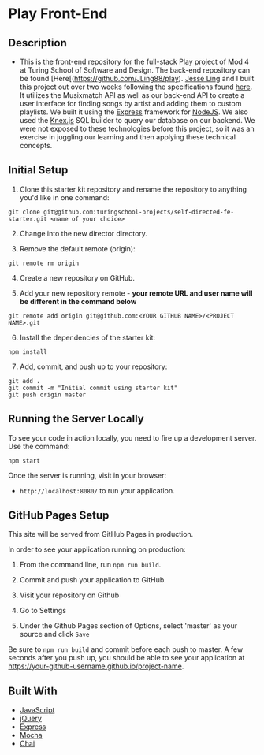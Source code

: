 # Play Front-End

## Description

* This is the front-end repository for the full-stack Play project of Mod 4 at Turing School of Software and Design. The back-end repository can be found [Here[(https://github.com/JLing88/play). [Jesse Ling](https://github.com/JLing88) and I built this project out over two weeks following the specifications found [here](http://backend.turing.io/module4/projects/play/play). It utilizes the Musixmatch API as well as our back-end API to create a user interface for finding songs by artist and adding them to custom playlists. We built it using the [Express](https://expressjs.com/) framework for [NodeJS](https://nodejs.org/). We also used the [Knex.js](https://knexjs.org/) SQL builder to query our database on our backend. We were not exposed to these technologies before this project, so it was an exercise in juggling our learning and then applying these technical concepts.

## Initial Setup

1. Clone this starter kit repository and rename the repository to anything you'd like in one command:

  ```shell
  git clone git@github.com:turingschool-projects/self-directed-fe-starter.git <name of your choice>
  ```
2. Change into the new director directory.

3. Remove the default remote (origin):

  ```shell
  git remote rm origin
  ```

4. Create a new repository on GitHub.

5. Add your new repository remote - **your remote URL and user name will be different in the command below**

  ```shell
  git remote add origin git@github.com:<YOUR GITHUB NAME>/<PROJECT NAME>.git
  ```

6. Install the dependencies of the starter kit:

  ```shell
  npm install
  ```

7. Add, commit, and push up to your repository:

  ```shell
  git add .
  git commit -m "Initial commit using starter kit"
  git push origin master
  ```

## Running the Server Locally

To see your code in action locally, you need to fire up a development server. Use the command:

```shell
npm start
```

Once the server is running, visit in your browser:

* `http://localhost:8080/` to run your application.


## GitHub Pages Setup

This site will be served from GitHub Pages in production.

In order to see your application running on production:

1. From the command line, run `npm run build`.

2. Commit and push your application to GitHub.

3. Visit your repository on Github

4. Go to Settings

5. Under the Github Pages section of Options, select 'master' as your source and click `Save`

Be sure to `npm run build` and commit before each push to master. A few seconds after you push up, you should be able to see your application at <https://your-github-username.github.io/project-name>.


## Built With

* [JavaScript](https://www.javascript.com/)
* [jQuery](https://jquery.com/)
* [Express](https://expressjs.com/)
* [Mocha](https://mochajs.org/)
* [Chai](https://chaijs.com/)

